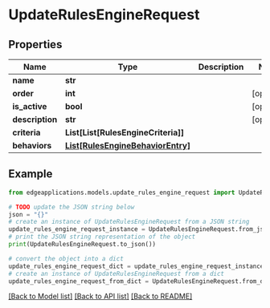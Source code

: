 # UpdateRulesEngineRequest


## Properties

Name | Type | Description | Notes
------------ | ------------- | ------------- | -------------
**name** | **str** |  | 
**order** | **int** |  | [optional] 
**is_active** | **bool** |  | [optional] 
**description** | **str** |  | [optional] 
**criteria** | **List[List[RulesEngineCriteria]]** |  | 
**behaviors** | [**List[RulesEngineBehaviorEntry]**](RulesEngineBehaviorEntry.md) |  | 

## Example

```python
from edgeapplications.models.update_rules_engine_request import UpdateRulesEngineRequest

# TODO update the JSON string below
json = "{}"
# create an instance of UpdateRulesEngineRequest from a JSON string
update_rules_engine_request_instance = UpdateRulesEngineRequest.from_json(json)
# print the JSON string representation of the object
print(UpdateRulesEngineRequest.to_json())

# convert the object into a dict
update_rules_engine_request_dict = update_rules_engine_request_instance.to_dict()
# create an instance of UpdateRulesEngineRequest from a dict
update_rules_engine_request_from_dict = UpdateRulesEngineRequest.from_dict(update_rules_engine_request_dict)
```
[[Back to Model list]](../README.md#documentation-for-models) [[Back to API list]](../README.md#documentation-for-api-endpoints) [[Back to README]](../README.md)



